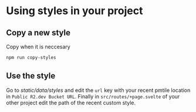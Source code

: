 # Using styles in your project
## Copy a new style
Copy when it is neccesary
```bash
npm run copy-styles
```

## Use the style

Go to *static/data/styles* and edit the `url` key with your recent pmtile location in `Public R2.dev Bucket URL`. Finally in `src/routes/+page.svelte` of your other project edit the path of the recent custom style.
